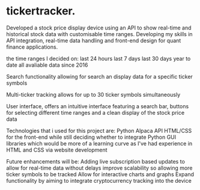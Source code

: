 # tickertracker.
Developed a stock price display device using an API to show real-time and historical stock data with customisable time ranges. Developing my skills in API integration, real-time data handling and front-end design for quant finance applications.

the time ranges I decided on: last 24 hours last 7 days last 30 days year to date all avaliable data since 2016

Search functionality allowing for search an display data for a specific ticker symbols

Multi-ticker tracking allows for up to 30 ticker symbols simultaneously

User interface, offers an intuitive interface featuring a search bar, buttons for selecting different time ranges and a clean display of the stock price data

Technologies that i used for this project are: Python Alpaca API HTML/CSS for the front-end while still deciding whether to integrate Python GUI libraries which would be more of a learning curve as I've had experience in HTML and CSS via website development

Future enhancements will be: Adding live subscription based updates to allow for real-time data without delays improve scalability so allowing more ticker symbols to be tracked Allow for interactive charts and graphs Expand functionality by aiming to integrate cryptocurrency tracking into the device
